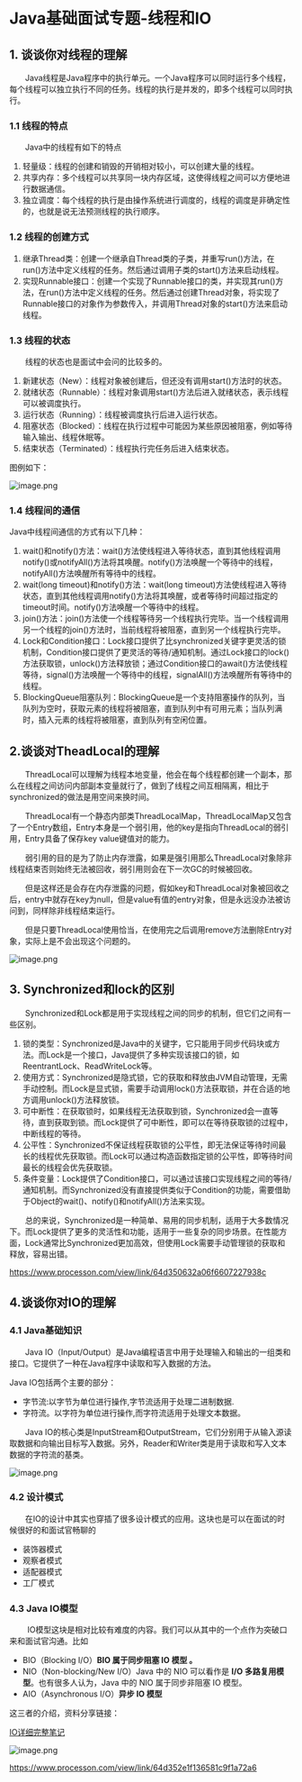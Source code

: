 # Java基础面试专题-线程和IO

## 1. 谈谈你对线程的理解

&emsp;&emsp;Java线程是Java程序中的执行单元。一个Java程序可以同时运行多个线程，每个线程可以独立执行不同的任务。线程的执行是并发的，即多个线程可以同时执行。

### 1.1 线程的特点

&emsp;&emsp;Java中的线程有如下的特点

1. 轻量级：线程的创建和销毁的开销相对较小，可以创建大量的线程。
2. 共享内存：多个线程可以共享同一块内存区域，这使得线程之间可以方便地进行数据通信。
3. 独立调度：每个线程的执行是由操作系统进行调度的，线程的调度是非确定性的，也就是说无法预测线程的执行顺序。

### 1.2 线程的创建方式

1. 继承Thread类：创建一个继承自Thread类的子类，并重写run()方法，在run()方法中定义线程的任务。然后通过调用子类的start()方法来启动线程。
2. 实现Runnable接口：创建一个实现了Runnable接口的类，并实现其run()方法，在run()方法中定义线程的任务。然后通过创建Thread对象，将实现了Runnable接口的对象作为参数传入，并调用Thread对象的start()方法来启动线程。

### 1.3 线程的状态

&emsp;&emsp;线程的状态也是面试中会问的比较多的。

1. 新建状态（New）：线程对象被创建后，但还没有调用start()方法时的状态。
2. 就绪状态（Runnable）：线程对象调用start()方法后进入就绪状态，表示线程可以被调度执行。
3. 运行状态（Running）：线程被调度执行后进入运行状态。
4. 阻塞状态（Blocked）：线程在执行过程中可能因为某些原因被阻塞，例如等待输入输出、线程休眠等。
5. 结束状态（Terminated）：线程执行完任务后进入结束状态。

图例如下：

![image.png](https://fynotefile.oss-cn-zhangjiakou.aliyuncs.com/fynote/fyfile/1462/1691558059086/53a97a029fe64bc38e1fd3e47c4ab736.png)

### 1.4 线程间的通信

Java中线程间通信的方式有以下几种：

1. wait()和notify()方法：wait()方法使线程进入等待状态，直到其他线程调用notify()或notifyAll()方法将其唤醒。notify()方法唤醒一个等待中的线程，notifyAll()方法唤醒所有等待中的线程。
2. wait(long timeout)和notify()方法：wait(long timeout)方法使线程进入等待状态，直到其他线程调用notify()方法将其唤醒，或者等待时间超过指定的timeout时间。notify()方法唤醒一个等待中的线程。
3. join()方法：join()方法使一个线程等待另一个线程执行完毕。当一个线程调用另一个线程的join()方法时，当前线程将被阻塞，直到另一个线程执行完毕。
4. Lock和Condition接口：Lock接口提供了比synchronized关键字更灵活的锁机制，Condition接口提供了更灵活的等待/通知机制。通过Lock接口的lock()方法获取锁，unlock()方法释放锁；通过Condition接口的await()方法使线程等待，signal()方法唤醒一个等待中的线程，signalAll()方法唤醒所有等待中的线程。
5. BlockingQueue阻塞队列：BlockingQueue是一个支持阻塞操作的队列，当队列为空时，获取元素的线程将被阻塞，直到队列中有可用元素；当队列满时，插入元素的线程将被阻塞，直到队列有空闲位置。



## 2.谈谈对TheadLocal的理解


&emsp;&emsp;ThreadLocal可以理解为线程本地变量，他会在每个线程都创建一个副本，那么在线程之间访问内部副本变量就行了，做到了线程之间互相隔离，相比于synchronized的做法是用空间来换时间。

&emsp;&emsp;ThreadLocal有一个静态内部类ThreadLocalMap，ThreadLocalMap又包含了一个Entry数组，Entry本身是一个弱引用，他的key是指向ThreadLocal的弱引用，Entry具备了保存key value键值对的能力。

&emsp;&emsp;弱引用的目的是为了防止内存泄露，如果是强引用那么ThreadLocal对象除非线程结束否则始终无法被回收，弱引用则会在下一次GC的时候被回收。

&emsp;&emsp;但是这样还是会存在内存泄露的问题，假如key和ThreadLocal对象被回收之后，entry中就存在key为null，但是value有值的entry对象，但是永远没办法被访问到，同样除非线程结束运行。

&emsp;&emsp;但是只要ThreadLocal使用恰当，在使用完之后调用remove方法删除Entry对象，实际上是不会出现这个问题的。

![image.png](https://fynotefile.oss-cn-zhangjiakou.aliyuncs.com/fynote/fyfile/1462/1691558059086/39212b6f92584828986ffba5955a4db2.png)


## 3. Synchronized和lock的区别

&emsp;&emsp;Synchronized和Lock都是用于实现线程之间的同步的机制，但它们之间有一些区别。

1. 锁的类型：Synchronized是Java中的关键字，它只能用于同步代码块或方法。而Lock是一个接口，Java提供了多种实现该接口的锁，如ReentrantLock、ReadWriteLock等。
2. 使用方式：Synchronized是隐式锁，它的获取和释放由JVM自动管理，无需手动控制。而Lock是显式锁，需要手动调用lock()方法获取锁，并在合适的地方调用unlock()方法释放锁。
3. 可中断性：在获取锁时，如果线程无法获取到锁，Synchronized会一直等待，直到获取到锁。而Lock提供了可中断性，即可以在等待获取锁的过程中，中断线程的等待。
4. 公平性：Synchronized不保证线程获取锁的公平性，即无法保证等待时间最长的线程优先获取锁。而Lock可以通过构造函数指定锁的公平性，即等待时间最长的线程会优先获取锁。
5. 条件变量：Lock提供了Condition接口，可以通过该接口实现线程之间的等待/通知机制。而Synchronized没有直接提供类似于Condition的功能，需要借助于Object的wait()、notify()和notifyAll()方法来实现。

&emsp;&emsp;总的来说，Synchronized是一种简单、易用的同步机制，适用于大多数情况下。而Lock提供了更多的灵活性和功能，适用于一些复杂的同步场景。在性能方面，Lock通常比Synchronized更加高效，但使用Lock需要手动管理锁的获取和释放，容易出错。

https://www.processon.com/view/link/64d350632a06f6607227938c



## 4.谈谈你对IO的理解

### 4.1 Java基础知识

&emsp;&emsp;Java IO（Input/Output）是Java编程语言中用于处理输入和输出的一组类和接口。它提供了一种在Java程序中读取和写入数据的方法。

Java IO包括两个主要的部分：

* 字节流:以字节为单位进行操作,字节流适用于处理二进制数据.
* 字符流。以字符为单位进行操作,而字符流适用于处理文本数据。

&emsp;&emsp;Java IO的核心类是InputStream和OutputStream，它们分别用于从输入源读取数据和向输出目标写入数据。另外，Reader和Writer类是用于读取和写入文本数据的字符流的基类。

![image.png](https://fynotefile.oss-cn-zhangjiakou.aliyuncs.com/fynote/fyfile/1462/1691558059086/a51a6389217441b3bacd86d1fa68451c.png)

### 4.2 设计模式

&emsp;&emsp;在IO的设计中其实也穿插了很多设计模式的应用。这块也是可以在面试的时候很好的和面试官畅聊的

* 装饰器模式
* 观察者模式
* 适配器模式
* 工厂模式

### 4.3 Java IO模型

&emsp;&emsp; IO模型这块是相对比较有难度的内容。我们可以从其中的一个点作为突破口来和面试官沟通。比如

* BIO（Blocking I/O）**BIO 属于同步阻塞 IO 模型 。**
* NIO（Non-blocking/New I/O）Java 中的 NIO 可以看作是 **I/O 多路复用模型**。也有很多人认为，Java 中的 NIO 属于同步非阻塞 IO 模型。
* AIO（Asynchronous I/O）**异步 IO 模型**

这三者的介绍，资料分享链接：

[IO详细完整笔记](https://www.processon.com/view/link/64a8d8d01906b3205606463f)

![image.png](https://fynotefile.oss-cn-zhangjiakou.aliyuncs.com/fynote/fyfile/1462/1691558059086/ec55e6ae6e8442a29899346f961b8ac4.png)

https://www.processon.com/view/link/64d352e1f136581c9f1a72a6
